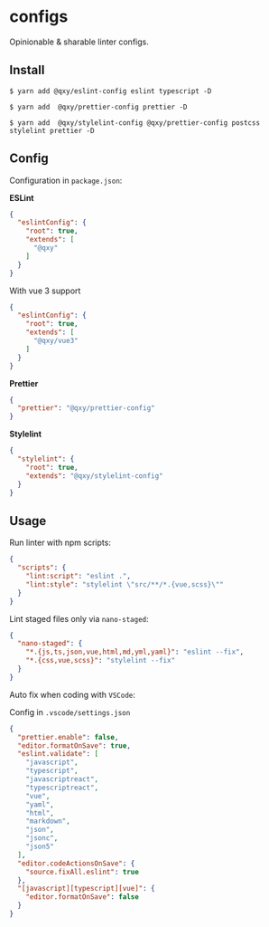 # configs

Opinionable & sharable linter configs.

## Install

```shell
$ yarn add @qxy/eslint-config eslint typescript -D

$ yarn add  @qxy/prettier-config prettier -D

$ yarn add  @qxy/stylelint-config @qxy/prettier-config postcss stylelint prettier -D
```

## Config

Configuration in `package.json`:

**ESLint**

```json
{
  "eslintConfig": {
    "root": true,
    "extends": [
      "@qxy"
    ]
  }
}
```

With vue 3 support

```json
{
  "eslintConfig": {
    "root": true,
    "extends": [
      "@qxy/vue3"
    ]
  }
}
```

**Prettier**

```json
{
  "prettier": "@qxy/prettier-config"
}
```

**Stylelint**

```json
{
  "stylelint": {
    "root": true,
    "extends": "@qxy/stylelint-config"
  }
}
```

## Usage

Run linter with npm scripts:

```json
{
  "scripts": {
    "lint:script": "eslint .",
    "lint:style": "stylelint \"src/**/*.{vue,scss}\""
  }
}
```

Lint staged files only via `nano-staged`:

```json
{
  "nano-staged": {
    "*.{js,ts,json,vue,html,md,yml,yaml}": "eslint --fix",
    "*.{css,vue,scss}": "stylelint --fix"
  }
}
```

Auto fix when coding with `VSCode`:

Config in `.vscode/settings.json`

```json
{
  "prettier.enable": false,
  "editor.formatOnSave": true,
  "eslint.validate": [
    "javascript",
    "typescript",
    "javascriptreact",
    "typescriptreact",
    "vue",
    "yaml",
    "html",
    "markdown",
    "json",
    "jsonc",
    "json5"
  ],
  "editor.codeActionsOnSave": {
    "source.fixAll.eslint": true
  },
  "[javascript][typescript][vue]": {
    "editor.formatOnSave": false
  }
}
```

